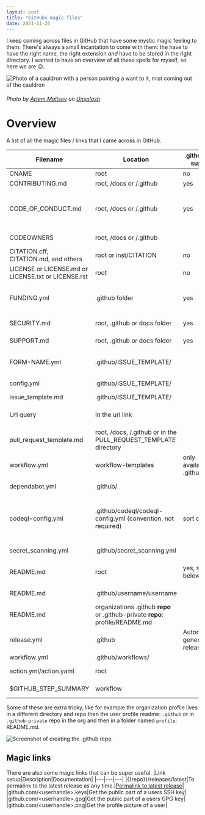 ```yaml
---
layout: post
title: "GitHubs magic files"
date: 2021-11-26
---
```


I keep coming across files in GitHub that have some mystic magic feeling to them. There's always a small incantation to come with them: the have to have the right name, the right extension *and* have to be stored in the right directory. I wanted to have an overview of all these spells for myself, so here we are 😉.

![Photo of a cauldron with a person pointing a want to it, mist coming out of the cauldron](/images/20211126/20211126-github-magic-files.jpg)
###### Photo by <a href="https://unsplash.com/@art_maltsev?utm_source=unsplash&utm_medium=referral&utm_content=creditCopyText">Artem Maltsev</a> on <a href="https://unsplash.com/s/photos/magic?utm_source=unsplash&utm_medium=referral&utm_content=creditCopyText">Unsplash</a>
  
# Overview
A list of all the magic files / links that I came across in GitHub.

|Filename|Location|.github repo support|Description|Docs|
|---|---|---|---|---|
|CNAME|root|no|Alias for the GitHub Pages site|[Docs](https://docs.github.com/en/pages/configuring-a-custom-domain-for-your-github-pages-site/managing-a-custom-domain-for-your-github-pages-site)|
|CONTRIBUTING.md|root, /docs or /.github|yes|How to contribute to a project|[Guidelines](https://docs.github.com/en/communities/setting-up-your-project-for-healthy-contributions/setting-guidelines-for-repository-contributors)|
|CODE_OF_CONDUCT.md|root, /docs or /.github|yes|Code of conduct|How to behave for this project [Code of Conduct](https://docs.github.com/en/communities/setting-up-your-project-for-healthy-contributions/adding-a-code-of-conduct-to-your-project)|
|CODEOWNERS|root, /docs or /.github||List of people who can make changes to the files or folders|[Code owners info](https://docs.github.com/en/repositories/managing-your-repositorys-settings-and-features/customizing-your-repository/about-code-owners)|
|CITATION.cff, CITATION.md, and others|root or inst/CITATION|no|Let others know how to citate your work|[cff](https://docs.github.com/en/repositories/managing-your-repositorys-settings-and-features/customizing-your-repository/about-citation-files)|
|LICENSE or LICENSE.md or LICENSE.txt or LICENSE.rst|root|no||[License](https://docs.github.com/en/repositories/managing-your-repositorys-settings-and-features/customizing-your-repository/licensing-a-repository)|
|FUNDING.yml|.github folder|yes|Display a Sponsor button in your repo and send people to platforms where they can fund your development|[Docs](https://docs.github.com/en/repositories/managing-your-repositorys-settings-and-features/customizing-your-repository/displaying-a-sponsor-button-in-your-repository)|
|SECURITY.md|root, .github or docs folder|yes|Instructions for how to report a security vulnerability|[Security policy](https://docs.github.com/en/code-security/getting-started/adding-a-security-policy-to-your-repository)|
|SUPPORT.md|root, .github or docs folder|yes|Tell people how to get help for the code in the repo|[Docs](https://docs.github.com/en/communities/setting-up-your-project-for-healthy-contributions/adding-support-resources-to-your-project)|
|FORM-NAME.yml|.github/ISSUE_TEMPLATE/||Issue templates with forms (in Beta for github.com, not available for GHES)|[Templates](https://docs.github.com/en/communities/using-templates-to-encourage-useful-issues-and-pull-requests/configuring-issue-templates-for-your-repository)|
|config.yml|.github/ISSUE_TEMPLATE/||Issue templates configuration settings|[Template chooser](https://docs.github.com/en/communities/using-templates-to-encourage-useful-issues-and-pull-requests/configuring-issue-templates-for-your-repository#configuring-the-template-chooser)|
|issue_template.md|.github/ISSUE_TEMPLATE/||Issue template|[Template](https://docs.github.com/en/communities/using-templates-to-encourage-useful-issues-and-pull-requests/configuring-issue-templates-for-your-repository#configuring-the-template)|
|Url query|In the url link||Create an issue with certain fields filled in with values|[Create issue with url query](https://docs.github.com/en/enterprise-server@3.4/issues/tracking-your-work-with-issues/creating-an-issue#creating-an-issue-from-a-url-query)|
|pull_request_template.md|root, /docs, /.github or in the PULL_REQUEST_TEMPLATE directory||Create the default body for a Pull Request|[Using a PR template](https://docs.github.com/en/communities/using-templates-to-encourage-useful-issues-and-pull-requests/creating-a-pull-request-template-for-your-repository)|
|workflow.yml|workflow-templates|only available in .github repo|Store starter workflows for your organizations|[Starter workflow templates](https://docs.github.com/en/enterprise-cloud@latest/actions/using-workflows/creating-starter-workflows-for-your-organization)|
|dependabot.yml|.github/||Dependabot configuration file|[Dependabot configuration](https://docs.github.com/en/code-security/supply-chain-security/keeping-your-dependencies-updated-automatically/configuration-options-for-dependency-updates#open-pull-requests-limit)|
|codeql-config.yml|.github/codeql/codeql-config.yml (convention, not required)|sort of|CodeQL configuration file. Can also be stored in an external repository (hence .github repo works). If using external repo, referencing can by done by using `owner/repository/filename@branch` |[CodeQL config](https://docs.github.com/en/code-security/code-scanning/using-codeql-code-scanning-with-your-existing-ci-system/configuring-codeql-runner-in-your-ci-system#using-a-custom-configuration-file)|
|secret_scanning.yml|.github/secret_scanning.yml||Secret scanning configuration file|[Secret scanning](https://docs.github.com/en/code-security/secret-scanning/configuring-secret-scanning-for-your-repositories)|
|README.md|root|yes, see below|Project readme, also used on marketplace if the repo is published to the marketplace||
|README.md|.github/username/username||Profile readme|[About readme's](https://docs.github.com/en/repositories/managing-your-repositorys-settings-and-features/customizing-your-repository/about-readmes)|
|README.md|organizations .github **repo** or .github-private **repo**: profile/README.md||Organization readme|[Organization readme](https://docs.github.com/en/organizations/collaborating-with-groups-in-organizations/customizing-your-organizations-profile)|
|release.yml|.github|Automatically generated release notes||[Automatically generated release notes](https://docs.github.com/en/enterprise-server@3.5/repositories/releasing-projects-on-github/automatically-generated-release-notes)|
|workflow.yml|.github/workflows/|||[Workflows](https://docs.github.com/en/github/automating-your-workflow/automating-workflows-with-github-actions)|
|action.yml/action.yaml|root||Configuration file for an actions repository||
|$GITHUB_STEP_SUMMARY|workflow||Job summary output in markdown|[Job summary](https://docs.github.com/en/actions/learn-github-actions/environment-variables#default-environment-variables)|

Some of these are extra tricky, like for example the organization profile lives in a different directory and repo then the user profile readme: `.github` or in `.github-private` repo in the org and then in a folder named `profile`: README.md.  

![Screenshot of creating the .github repo](/images/20211126/20211126-org-profile.jpg.png)

## Magic links
There are also some magic links that can be super useful.
|Link setup|Description|Documentation|
|---|---|---|
|{{repo}}/releases/latest|To permalink to the latest release as any time.|[Permalink to latest release](https://docs.github.com/en/repositories/releasing-projects-on-github/linking-to-releases)|
|github.com/\<userhandle\>.keys|Get the public part of a users SSH key|
|github.com/\<userhandle\>.gpg|Get the public part of a users GPG key|
|github.com/\<userhandle\>.png|Get the profile picture of a user|

